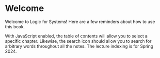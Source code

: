 # Welcome 

Welcome to Logic for Systems! Here are a few reminders about how to use this book.

With JavaScript enabled, the table of contents will allow you to select a specific chapter. Likewise, the search icon should allow you to search for arbitrary words throughout all the notes. The lecture indexing is for Spring 2024.